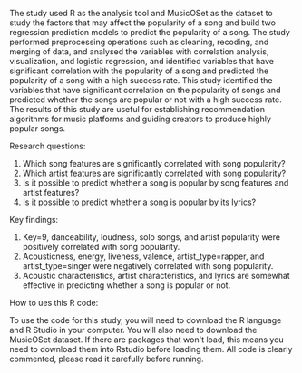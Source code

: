   The study used R as the analysis tool and MusicOSet as the dataset to study the factors that may affect the popularity of a song and build two regression prediction models to predict the popularity of a song. The study performed preprocessing operations such as cleaning, recoding, and merging of data, and analysed the variables with correlation analysis, visualization, and logistic regression, and identified variables that have significant correlation with the popularity of a song and predicted the popularity of a song with a high success rate. This study identified the variables that have significant correlation on the popularity of songs and predicted whether the songs are popular or not with a high success rate. The results of this study are useful for establishing recommendation algorithms for music platforms and guiding creators to produce highly popular songs.
  
  Research questions:
  1. Which song features are significantly correlated with song popularity?
  2. Which artist features are significantly correlated with song popularity?
  3. Is it possible to predict whether a song is popular by song features and artist features?
  4. Is it possible to predict whether a song is popular by its lyrics?

  Key findings:
  1. Key=9, danceability, loudness, solo songs, and artist popularity were positively correlated with song popularity.
  2. Acousticness, energy, liveness, valence, artist_type=rapper, and artist_type=singer were negatively correlated with song popularity.
  4. Acoustic characteristics, artist characteristics, and lyrics are somewhat effective in predicting whether a song is popular or not.


  How to ues this R code:
  
  To use the code for this study, you will need to download the R language and R Studio in your computer. You will also need to download the MusicOSet dataset. If there are packages that won't load, this means you need to download them into Rstudio before loading them. All code is clearly commented, please read it carefully before running.
